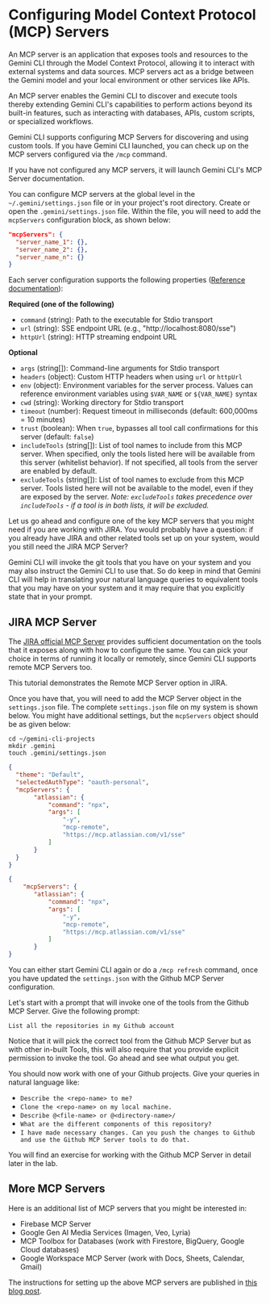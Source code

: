 # Configuring Model Context Protocol (MCP) Servers

An MCP server is an application that exposes tools and resources to the Gemini CLI through the Model Context Protocol, allowing it to interact with external systems and data sources. MCP servers act as a bridge between the Gemini model and your local environment or other services like APIs.

An MCP server enables the Gemini CLI to discover and execute tools thereby extending Gemini CLI's capabilities to perform actions beyond its built-in features, such as interacting with databases, APIs, custom scripts, or specialized workflows.

Gemini CLI supports configuring MCP Servers for discovering and using custom tools. If you have Gemini CLI launched, you can check up on the MCP servers configured via the `/mcp` command.

If you have not configured any MCP servers, it will launch Gemini CLI's MCP Server documentation.

You can configure MCP servers at the global level in the `~/.gemini/settings.json` file or in your project's root directory. Create or open the `.gemini/settings.json` file. Within the file, you will need to add the `mcpServers` configuration block, as shown below:

```json
"mcpServers": {
  "server_name_1": {},
  "server_name_2": {},
  "server_name_n": {}
}
```

Each server configuration supports the following properties ([Reference documentation](https://github.com/google-gemini/gemini-cli/blob/main/docs/mcp-servers.md#server-configuration)):

**Required (one of the following)**

*   `command` (string): Path to the executable for Stdio transport
*   `url` (string): SSE endpoint URL (e.g., "http://localhost:8080/sse")
*   `httpUrl` (string): HTTP streaming endpoint URL

**Optional**

*   `args` (string[]): Command-line arguments for Stdio transport
*   `headers` (object): Custom HTTP headers when using `url` or `httpUrl`
*   `env` (object): Environment variables for the server process. Values can reference environment variables using `$VAR_NAME` or `${VAR_NAME}` syntax
*   `cwd` (string): Working directory for Stdio transport
*   `timeout` (number): Request timeout in milliseconds (default: 600,000ms = 10 minutes)
*   `trust` (boolean): When `true`, bypasses all tool call confirmations for this server (default: `false`)
*   `includeTools` (string[]): List of tool names to include from this MCP server. When specified, only the tools listed here will be available from this server (whitelist behavior). If not specified, all tools from the server are enabled by default.
*   `excludeTools` (string[]): List of tool names to exclude from this MCP server. Tools listed here will not be available to the model, even if they are exposed by the server.
    *Note: `excludeTools` takes precedence over `includeTools` - if a tool is in both lists, it will be excluded.*

Let us go ahead and configure one of the key MCP servers that you might need if you are working with JIRA. You would probably have a question: if you already have JIRA and other related tools set up on your system, would you still need the JIRA MCP Server?

Gemini CLI will invoke the git tools that you have on your system and you may also instruct the Gemini CLI to use that. So do keep in mind that Gemini CLI will help in translating your natural language queries to equivalent tools that you may have on your system and it may require that you explicitly state that in your prompt.

## JIRA MCP Server

The [JIRA official MCP Server](https://support.atlassian.com/atlassian-rovo-mcp-server/docs/setting-up-ides/) provides sufficient documentation on the tools that it exposes along with how to configure the same. You can pick your choice in terms of running it locally or remotely, since Gemini CLI supports remote MCP Servers too.

This tutorial demonstrates the Remote MCP Server option in JIRA. 

Once you have that, you will need to add the MCP Server object in the `settings.json` file. The complete `settings.json` file on my system is shown below. You might have additional settings, but the `mcpServers` object should be as given below:

```
cd ~/gemini-cli-projects
mkdir .gemini
touch .gemini/settings.json
```


```json
{
  "theme": "Default",
  "selectedAuthType": "oauth-personal",
  "mcpServers": {
       "atlassian": {
           "command": "npx",
           "args": [
               "-y",
               "mcp-remote",
               "https://mcp.atlassian.com/v1/sse"
           ]
       }
  }
}
```

```json
{
    "mcpServers": {
       "atlassian": {
           "command": "npx",
           "args": [
               "-y",
               "mcp-remote",
               "https://mcp.atlassian.com/v1/sse"
           ]
       }
}
```



You can either start Gemini CLI again or do a `/mcp refresh` command, once you have updated the `settings.json` with the Github MCP Server configuration.

Let's start with a prompt that will invoke one of the tools from the Github MCP Server. Give the following prompt:

```
List all the repositories in my Github account
```

Notice that it will pick the correct tool from the Github MCP Server but as with other in-built Tools, this will also require that you provide explicit permission to invoke the tool. Go ahead and see what output you get.

You should now work with one of your Github projects. Give your queries in natural language like:

*   `Describe the <repo-name> to me?`
*   `Clone the <repo-name> on my local machine.`
*   `Describe @<file-name> or @<directory-name>/`
*   `What are the different components of this repository?`
*   `I have made necessary changes. Can you push the changes to Github and use the Github MCP Server tools to do that.`

You will find an exercise for working with the Github MCP Server in detail later in the lab.


## More MCP Servers

Here is an additional list of MCP servers that you might be interested in:

*   Firebase MCP Server
*   Google Gen AI Media Services (Imagen, Veo, Lyria)
*   MCP Toolbox for Databases (work with Firestore, BigQuery, Google Cloud databases)
*   Google Workspace MCP Server (work with Docs, Sheets, Calendar, Gmail)

The instructions for setting up the above MCP servers are published in [this blog post](https://medium.com/google-cloud/supercharge-gemini-cli-with-custom-tools-and-mcp-servers-b599a35a379c).
